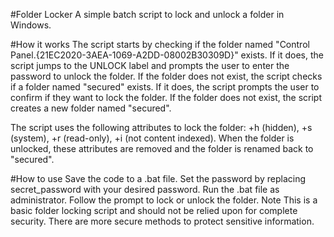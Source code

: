 #Folder Locker
A simple batch script to lock and unlock a folder in Windows.

#How it works
The script starts by checking if the folder named "Control Panel.{21EC2020-3AEA-1069-A2DD-08002B30309D}" exists. If it does, the script jumps to the UNLOCK label and prompts the user to enter the password to unlock the folder. If the folder does not exist, the script checks if a folder named "secured" exists. If it does, the script prompts the user to confirm if they want to lock the folder. If the folder does not exist, the script creates a new folder named "secured".

The script uses the following attributes to lock the folder: +h (hidden), +s (system), +r (read-only), +i (not content indexed). When the folder is unlocked, these attributes are removed and the folder is renamed back to "secured".

#How to use
Save the code to a .bat file.
Set the password by replacing secret_password with your desired password.
Run the .bat file as administrator.
Follow the prompt to lock or unlock the folder.
Note
This is a basic folder locking script and should not be relied upon for complete security. There are more secure methods to protect sensitive information.
